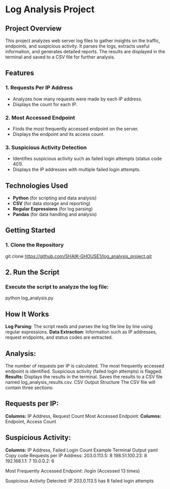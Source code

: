 # **Log Analysis Project**

## **Project Overview**
This project analyzes web server log files to gather insights on the traffic, endpoints, and suspicious activity. It parses the logs, extracts useful information, and generates detailed reports. The results are displayed in the terminal and saved to a CSV file for further analysis.

## **Features**
### **1. Requests Per IP Address**
- Analyzes how many requests were made by each IP address.
- Displays the count for each IP.

### **2. Most Accessed Endpoint**
- Finds the most frequently accessed endpoint on the server.
- Displays the endpoint and its access count.

### **3. Suspicious Activity Detection**
- Identifies suspicious activity such as failed login attempts (status code 401).
- Displays the IP addresses with multiple failed login attempts.

## **Technologies Used**
- **Python** (for scripting and data analysis)
- **CSV** (for data storage and reporting)
- **Regular Expressions** (for log parsing)
- **Pandas** (for data handling and analysis)

## **Getting Started**
### **1. Clone the Repository**
git clone https://github.com/SHAIK-GHOUSE1/log_analysis_project.git
## **2. Run the Script**
### Execute the script to analyze the log file:
python log_analysis.py

## **How It Works**
**Log Parsing**: The script reads and parses the log file line by line using regular expressions.
**Data Extraction**: Information such as IP addresses, request endpoints, and status codes are extracted.
## **Analysis:**
The number of requests per IP is calculated.
The most frequently accessed endpoint is identified.
Suspicious activity (failed login attempts) is flagged.
**Results:**
Displays the results in the terminal.
Saves the results to a CSV file named log_analysis_results.csv.
CSV Output Structure
The CSV file will contain three sections:

## Requests per IP:
**Columns:** IP Address, Request Count
Most Accessed Endpoint:
**Columns:** Endpoint, Access Count
 ## Suspicious Activity:
**Columns:** IP Address, Failed Login Count
Example
Terminal Output
yaml
Copy code
Requests per IP Address:
203.0.113.5: 8
198.51.100.23: 8
192.168.1.1: 7
10.0.0.2: 6

Most Frequently Accessed Endpoint: /login (Accessed 13 times)

Suspicious Activity Detected:
IP 203.0.113.5 has 8 failed login attempts
